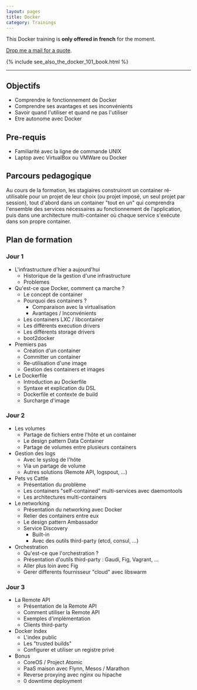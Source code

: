 ```yaml
---
layout: pages
title: Docker
category: Trainings
---
```


This Docker training is **only offered in french** for the moment.

[Drop me a mail for a quote](mailto:geoffrey.bachelet@gmail.com).

{% include see_also_the_docker_101_book.html %}

---

## Objectifs

* Comprendre le fonctionnement de Docker
* Comprendre ses avantages et ses inconvénients
* Savoir quand l'utiliser et quand ne pas l'utiliser
* Etre autonome avec Docker

## Pre-requis

* Familiarité avec la ligne de commande UNIX
* Laptop avec VirtualBox ou VMWare ou Docker

## Parcours pedagogique

Au cours de la formation, les stagiaires construiront un container ré-utilisable pour un projet de leur choix (ou projet imposé, un seul projet par session), tout d'abord dans un container "tout en un" qui comprendra l'ensemble des services nécessaires au fonctionnement de l'application, puis dans une architecture multi-container où chaque service s'exécute dans son propre container.

## Plan de formation

### Jour 1

* L'infrastructure d'hier a aujourd'hui
  * Historique de la gestion d'une infrastructure
  * Problemes
* Qu'est-ce que Docker, comment ça marche ?
  * Le concept de container
  * Pourquoi des containers ?
    * Comparaison avec la virtualisation
    * Avantages / Inconvénients
  * Les containers LXC / libcontainer
  * Les différents execution drivers
  * Les différents storage drivers
  * boot2docker
* Premiers pas
  * Création d'un container
  * Committer un container
  * Re-utilisation d'une image
  * Gestion des containers et images
* Le Dockerfile
  * Introduction au Dockerfile
  * Syntaxe et explication du DSL
  * Dockerfile et contexte de build
  * Surcharge d'image

### Jour 2

* Les volumes
  * Partage de fichiers entre l'hôte et un container
  * Le design pattern Data Container
  * Partage de volumes entre plusieurs containers
* Gestion des logs
  * Avec le syslog de l'hôte
  * Via un partage de volume
  * Autres solutions (Remote API, logspout, ...)
* Pets vs Cattle
  * Présentation du problème
  * Les containers "self-contained" multi-services avec daemontools
  * Les architectures multi-containers
* Le networking
  * Présentation du networking avec Docker
  * Relier des containers entre eux
  * Le design pattern Ambassador
  * Service Discovery
    * Built-in
    * Avec des outils third-party (etcd, consul, ...)
* Orchestration
  * Qu'est-ce que l'orchestration ?
  * Présentation d'outils third-party : Gaudi, Fig, Vagrant, ...
  * Aller plus loin avec Fig
  * Gerer differents fournisseur "cloud" avec libswarm

### Jour 3

* La Remote API
  * Présentation de la Remote API
  * Comment utiliser la Remote API
  * Exemples d'implémentation
  * Clients third-party
* Docker Index
  * L'index public
  * Les "trusted builds"
  * Configurer et utiliser un registre privé
* Bonus
  * CoreOS / Project Atomic
  * PaaS maison avec Flynn, Mesos / Marathon
  * Reverse proxying avec nginx ou hipache
  * 0 downtime deployment
